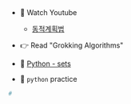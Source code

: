 ## 

- 🍒 Watch Youtube
    - [동적계획법](https://www.youtube.com/watch?v=-G8kDiMAPf8)
 

- 👉 Read "Grokking Algorithms"


- 🍑 [Python - sets](https://docs.python.org/3/tutorial/datastructures.html#sets)



- 🐍 `python` practice

```python
# 
```
